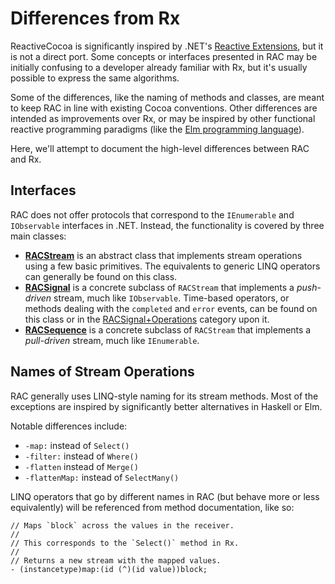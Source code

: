 # Differences from Rx

ReactiveCocoa is significantly inspired by .NET's [Reactive
Extensions](http://msdn.microsoft.com/en-us/data/gg577609.aspx), but it is not
a direct port. Some concepts or interfaces presented in RAC may be initially
confusing to a developer already familiar with Rx, but it's usually possible to
express the same algorithms.

Some of the differences, like the naming of methods and classes, are meant to
keep RAC in line with existing Cocoa conventions. Other differences are intended
as improvements over Rx, or may be inspired by other functional reactive
programming paradigms (like the [Elm programming
language](http://elm-lang.org)).

Here, we'll attempt to document the high-level differences between RAC and Rx.

## Interfaces

RAC does not offer protocols that correspond to the `IEnumerable` and
`IObservable` interfaces in .NET. Instead, the functionality is covered by three
main classes:

 * **[RACStream](https://github.com/github/ReactiveCocoa/blob/master/ReactiveCocoaFramework/ReactiveCocoa/RACStream.h)**
   is an abstract class that implements stream operations using a few basic
   primitives. The equivalents to generic LINQ operators can generally be found
   on this class.
 * **[RACSignal](https://github.com/github/ReactiveCocoa/blob/master/ReactiveCocoaFramework/ReactiveCocoa/RACSignal.h)**
   is a concrete subclass of `RACStream` that implements a _push-driven_ stream,
   much like `IObservable`. Time-based operators, or methods dealing with the
   `completed` and `error` events, can be found on this class or in the
   [RACSignal+Operations](https://github.com/github/ReactiveCocoa/blob/master/ReactiveCocoaFramework/ReactiveCocoa/RACSignal%2BOperations.h)
   category upon it.
 * **[RACSequence](https://github.com/github/ReactiveCocoa/blob/master/ReactiveCocoaFramework/ReactiveCocoa/RACSequence.h)**
   is a concrete subclass of `RACStream` that implements a _pull-driven_ stream,
   much like `IEnumerable`.

## Names of Stream Operations

RAC generally uses LINQ-style naming for its stream methods. Most of the
exceptions are inspired by significantly better alternatives in Haskell or Elm.

Notable differences include:

 * `-map:` instead of `Select()`
 * `-filter:` instead of `Where()`
 * `-flatten` instead of `Merge()`
 * `-flattenMap:` instead of `SelectMany()`

LINQ operators that go by different names in RAC (but behave more or less
equivalently) will be referenced from method documentation, like so:

```objc
// Maps `block` across the values in the receiver.
//
// This corresponds to the `Select()` method in Rx.
//
// Returns a new stream with the mapped values.
- (instancetype)map:(id (^)(id value))block;
```
